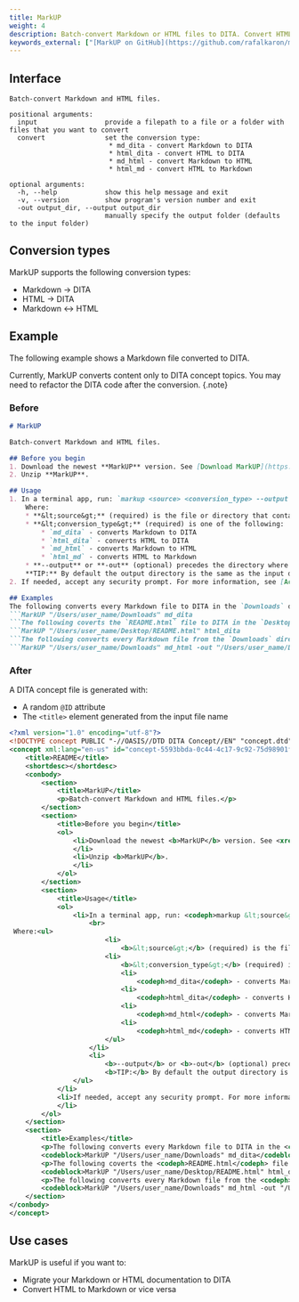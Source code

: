 ```yaml
---
title: MarkUP
weight: 4
description: Batch-convert Markdown or HTML files to DITA. Convert HTML to Markdown or vice versa.
keywords_external: ["[MarkUP on GitHub](https://github.com/rafalkaron/markup)", "[Markdown Guide](https://www.markdownguide.org/)", "[DITA Specs](http://docs.oasis-open.org/dita/dita/v1.3/dita-v1.3-part3-all-inclusive.html)"]
---
```


## Interface

```help
Batch-convert Markdown and HTML files.

positional arguments:
  input                 provide a filepath to a file or a folder with files that you want to convert
  convert               set the conversion type:
                         * md_dita - convert Markdown to DITA
                         * html_dita - convert HTML to DITA
                         * md_html - convert Markdown to HTML
                         * html_md - convert HTML to Markdown

optional arguments:
  -h, --help            show this help message and exit
  -v, --version         show program's version number and exit
  -out output_dir, --output output_dir
                        manually specify the output folder (defaults to the input folder)
```

## Conversion types

MarkUP supports the following conversion types:

* Markdown → DITA
* HTML → DITA
* Markdown ↔ HTML

## Example

The following example shows a Markdown file converted to DITA.

Currently, MarkUP converts content only to DITA concept topics. You may need to refactor the DITA code after the conversion.
{.note}

### Before

```markdown
# MarkUP

Batch-convert Markdown and HTML files.

## Before you begin
1. Download the newest **MarkUP** version. See [Download MarkUP](https://github.com/rafalkaron/MarkUP/releases/latest).
2. Unzip **MarkUP**.

## Usage
1. In a terminal app, run: `markup <source> <conversion_type> --output <output_dir>`  
    Where:
    * **&lt;source&gt;** (required) is the file or directory that contains files that you want to convert.
    * **&lt;conversion_type&gt;** (required) is one of the following:
        * `md_dita` - converts Markdown to DITA
        * `html_dita` - converts HTML to DITA
        * `md_html` - converts Markdown to HTML
        * `html_md` - converts HTML to Markdown
    * **--output** or **-out** (optional) precedes the directory where you want to save the converted files.  
    **TIP:** By default the output directory is the same as the input directory.
2. If needed, accept any security prompt. For more information, see [Accepting macOS Security Prompts](https://github.com/rafalkaron/MarkUP/wiki/Accepting-macOS-Security-Prompts) or [Accepting Windows Security Prompts](https://github.com/rafalkaron/MarkUP/wiki/Accepting-Windows-Security-Prompts).

## Examples
The following converts every Markdown file to DITA in the `Downloads` directory.
```MarkUP "/Users/user_name/Downloads" md_dita
```The following coverts the `README.html` file to DITA in the `Desktop` directory.
```MarkUP "/Users/user_name/Desktop/README.html" html_dita
```The following converts every Markdown file from the `Downloads` directory to HTML and saves the HTML files to the `Destkop` directory.
```MarkUP "/Users/user_name/Downloads" md_html -out "/Users/user_name/Desktop/"```
```

### After

A DITA concept file is generated with:

* A random `@ID` attribute
* The  `<title>` element generated from the input file name

```xml
<?xml version="1.0" encoding="utf-8"?>
<!DOCTYPE concept PUBLIC "-//OASIS//DTD DITA Concept//EN" "concept.dtd">
<concept xml:lang="en-us" id="concept-5593bbda-0c44-4c17-9c92-75d98901f065">
    <title>README</title>
    <shortdesc></shortdesc>
    <conbody>
        <section>
            <title>MarkUP</title>
            <p>Batch-convert Markdown and HTML files.</p>
        </section>
        <section>
            <title>Before you begin</title>
            <ol>
                <li>Download the newest <b>MarkUP</b> version. See <xref href="https://github.com/rafalkaron/MarkUP/releases/latest">Download MarkUP</xref>.
                </li>
                <li>Unzip <b>MarkUP</b>.
                </li>
            </ol>
        </section>
        <section>
            <title>Usage</title>
            <ol>
                <li>In a terminal app, run: <codeph>markup &lt;source&gt; &lt;conversion_type&gt; --output &lt;output_dir&gt;</codeph>
                    <br>
 Where:<ul>
                        <li>
                            <b>&lt;source&gt;</b> (required) is the file or directory that contains files that you want to convert.</li>
                        <li>
                            <b>&lt;conversion_type&gt;</b> (required) is one of the following:<ul>
                            <li>
                                <codeph>md_dita</codeph> - converts Markdown to DITA</li>
                            <li>
                                <codeph>html_dita</codeph> - converts HTML to DITA</li>
                            <li>
                                <codeph>md_html</codeph> - converts Markdown to HTML</li>
                            <li>
                                <codeph>html_md</codeph> - converts HTML to Markdown</li>
                        </ul>
                    </li>
                    <li>
                        <b>--output</b> or <b>-out</b> (optional) precedes the directory where you want to save the converted files.<br>
                        <b>TIP:</b> By default the output directory is the same as the input directory.</li>
                </ul>
            </li>
            <li>If needed, accept any security prompt. For more information, see <xref href="https://github.com/rafalkaron/MarkUP/wiki/Accepting-macOS-Security-Prompts">Accepting macOS Security Prompts</xref> or <xref href="https://github.com/rafalkaron/MarkUP/wiki/Accepting-Windows-Security-Prompts">Accepting Windows Security Prompts</xref>.
            </li>
        </ol>
    </section>
    <section>
        <title>Examples</title>
        <p>The following converts every Markdown file to DITA in the <codeph>Downloads</codeph> directory.</p>
        <codeblock>MarkUP "/Users/user_name/Downloads" md_dita</codeblock>
        <p>The following coverts the <codeph>README.html</codeph> file to DITA in the <codeph>Desktop</codeph> directory.</p>
        <codeblock>MarkUP "/Users/user_name/Desktop/README.html" html_dita</codeblock>
        <p>The following converts every Markdown file from the <codeph>Downloads</codeph> directory to HTML and saves the HTML files to the <codeph>Destkop</codeph> directory.</p>
        <codeblock>MarkUP "/Users/user_name/Downloads" md_html -out "/Users/user_name/Desktop/"</codeblock>
    </section>
</conbody>
</concept>
```

## Use cases

MarkUP is useful if you want to:

* Migrate your Markdown or HTML documentation to DITA
* Convert HTML to Markdown or vice versa
